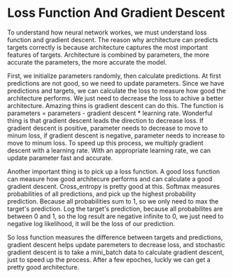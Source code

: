 # Loss Function And Gradient Descent

To understand how neural network workes, we must understand loss function and gradient descent. The reason why architecture can predicts targets correctly is because architecture captures the most important features of targets. Architecture is combined by parameters, the more accurate the parameters, the more accurate the model.

First, we initialize parameters randomly, then calculate predictions. At first predictions are not good, so we need to update parameters. Since we have predictions and targets, we can calculate the loss to measure how good the architecture performs. We just need to decrease the loss to achive a better architecture. Amazing thins is gradient descent can do this. The function is parameters = parameters - gradient descent * learning rate. Wonderful thing is that gradient descent leads the direction to decrease loss. If gradient descent is positive, parameter needs to decrease to move to minum loss, if gradient descent is negative, parameter needs to increase to move to minum loss. To speed up this process, we multiply gradient descent with a learning rate. With an appropriate learning rate, we can update parameter fast and accurate.

Another important thing is to pick up a loss function. A good loss function can measure how good architecure performs and can calculate a good gradient descent. Cross_entropy is pretty good at this. Softmax measures probabilities of all predictions, and pick up the highest probability prediction. Because all probabilities sum to 1, so we only need to max the target's prediction. Log the target's prediction, because all probabilites are between 0 and 1, so the log result are negative infinite to 0, we just need to negative log likelihood, it will be the loss of our prediction.

So loss function measures the difference between targets and predictions, gradient descent helps update paremeters to decrease loss, and stochastic gradient descent is to take a mini_batch data to calculate gradient descent, just to speed up the process. After a few epoches, luckly we can get a pretty good architecture. 
